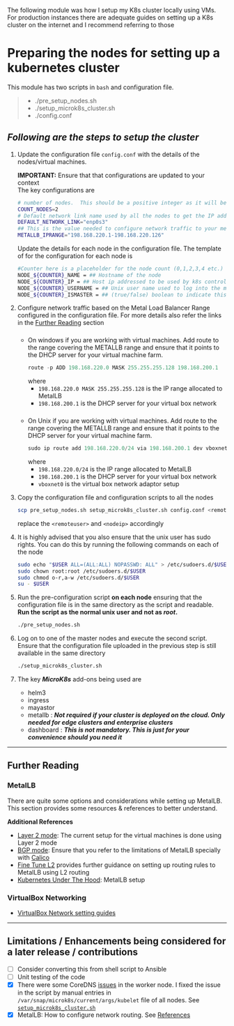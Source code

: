 The following module was how I setup my K8s cluster locally using VMs. For production instances there are adequate guides on setting up a K8s cluster on the internet and I recommend referring to those

# Preparing the nodes for setting up a kubernetes cluster
This module has two scripts in `bash` and configuration file.
>* ./pre_setup_nodes.sh
>* ./setup_microk8s_cluster.sh
>* ./config.conf


## ***Following are the steps to setup the cluster*** 
1. Update the configuration file `config.conf` with the details of the nodes/virtual machines. 

   **IMPORTANT:** Ensure that that configurations are updated to your context   
   The key configurations are
    ```bash
    # number of nodes.  This should be a positive integer as it will be used in a for loop 
    COUNT_NODES=2
    # Default network link name used by all the nodes to get the IP address required by the K8s cluster
    DEFAULT_NETWORK_LINK="enp0s3"
    ## This is the value needed to configure network traffic to your metallb loadbalancer
    METALLB_IPRANGE="198.168.220.1-198.168.220.126"
    ```
    Update the details for each node in the configuration file. The template of for the configuration for each node is 
    ```bash
    #Counter here is a placeholder for the node count (0,1,2,3,4 etc.)
    NODE_${COUNTER}_NAME = ## Hostname of the node 
    NODE_${COUNTER}_IP = ## Host ip addressed to be used by k8s control plane to communicate
    NODE_${COUNTER}_USERNAME = ## Unix user name used to log into the machine over ssh
    NODE_${COUNTER}_ISMASTER = ## (true/false) boolean to indicate this node is a master node. IMPORTANT to pay attention this is is specified in lower case. If more than one node is marked as master then the k8s will be setup as high availability
    ```
1. Configure network traffic based on the Metal Load Balancer Range configured in the configuration file. For more details also refer the links in the [Further Reading](#further-reading) section

    ### <a id="windows"></a>
    * On windows if you are working with virtual machines. Add route to the range covering the METALLB range and ensure that it points to the DHCP server for your virtual machine farm. 
        ```powershell
        route -p ADD 198.168.220.0 MASK 255.255.255.128 198.168.200.1
        ```
        where 
        - `198.168.220.0 MASK 255.255.255.128` is the IP range allocated to MetalLB
        - `198.168.200.1` is the DHCP server for your virtual box network 

    ### <a id="unix"></a>
    * On Unix if you are working with virtual machines. Add route to the range covering the METALLB range and ensure that it points to the DHCP server for your virtual machine farm. 
        ```powershell
        sudo ip route add 198.168.220.0/24 via 198.168.200.1 dev vboxnet0
        ```
        where
        - `198.168.220.0/24` is the IP range allocated to MetalLB
        - `198.168.200.1` is the DHCP server for your virtual box network
        - `vboxnet0` is the virtual box network adaptor setup 


1. Copy the configuration file and configuration scripts to all the nodes
    ```bash
    scp pre_setup_nodes.sh setup_microk8s_cluster.sh config.conf <remoteuser>@<nodeip>:.
    ```
    replace the `<remoteuser>` and `<nodeip>` accordingly


1. It is highly advised that you also ensure that the unix user has sudo rights. You can do this by running the following commands on each of the node
    ```bash
    sudo echo "$USER ALL=(ALL:ALL) NOPASSWD: ALL" > /etc/sudoers.d/$USER
    sudo chown root:root /etc/sudoers.d/$USER
    sudo chmod o-r,a-w /etc/sudoers.d/$USER
    su - $USER
    ```
1. Run the pre-configuration script **on each node** ensuring that the configuration file is in the same directory as the script and readable. **Run the script as the normal unix user and not as ***root***.**
    ```bash
    ./pre_setup_nodes.sh
    ```
1. Log on to one of the master nodes and execute the second script. Ensure that the configuration file uploaded in the previous step is still available in the same directory
    ```bash
    ./setup_microk8s_cluster.sh
    ```

1. The key ***MicroK8s*** add-ons being used are 
    * helm3
    * ingress
    * mayastor 
    * metallb   : ***Not required if your cluster is deployed on the cloud. Only needed for edge clusters and enterprise clusters***
    * dashboard : ***This is not mandatory. This is just for your convenience should you need it***
---
## **Further Reading**
### MetalLB
There are quite some options and considerations while setting up MetalLB. This section provides some resources & references to better understand.

**Additional References**
- [Layer 2 mode](https://metallb.universe.tf/concepts/layer2/): The current setup for the virtual machines is done using Layer 2 mode
- [BGP mode](https://metallb.universe.tf/concepts/bgp/): Ensure that you refer to the limitations of MetalLB specially with [Calico](https://metallb.universe.tf/configuration/calico/)
- [Fine Tune L2](https://blog.emptyq.net/a?ID=00004-8833cb83-c0cd-48db-a2d4-1367c7637876) provides further guidance on setting up routing rules to MetalLB using L2 routing
- [Kubernetes Under The Hood](https://mvallim.github.io/kubernetes-under-the-hood/documentation/kube-metallb.html): MetalLB setup

### VirtualBox Networking
- [VirtualBox Network setting guides](https://www.nakivo.com/blog/virtualbox-network-setting-guide/)

---

## **Limitations / Enhancements being considered for a later release / contributions**
* [ ] Consider converting this from shell script to Ansible 
* [ ] Unit testing of the code
* [x] There were some CoreDNS [issues](https://kubernetes.io/docs/tasks/administer-cluster/dns-debugging-resolution/#known-issues) in the worker node. I fixed the issue in the script by manual entries in `/var/snap/microk8s/current/args/kubelet` file of all nodes. See [`setup_microk8s_cluster.sh`](./setup_microk8s_cluster.sh#L67)
* [x] MetalLB: How to configure network routing. See [References](#metallb)
